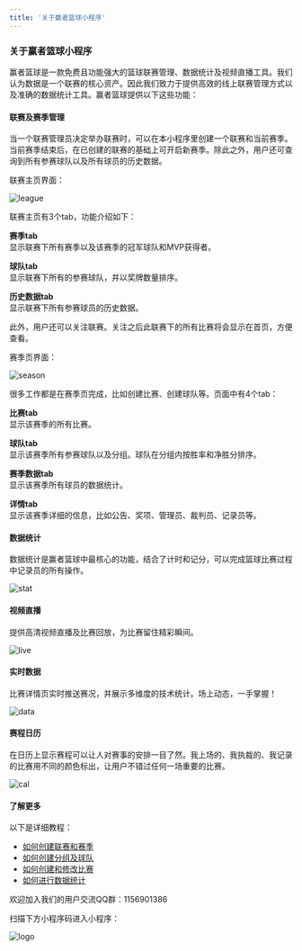 ```yaml
---
title: '关于赢者篮球小程序'
---
```


### **关于赢者篮球小程序**

赢者篮球是一款免费且功能强大的篮球联赛管理、数据统计及视频直播工具。我们认为数据是一个联赛的核心资产。因此我们致力于提供高效的线上联赛管理方式以及准确的数据统计工具。赢者篮球提供以下这些功能：

#### **联赛及赛季管理**
当一个联赛管理员决定举办联赛时，可以在本小程序里创建一个联赛和当前赛季。当前赛季结束后，在已创建的联赛的基础上可开启新赛季。除此之外，用户还可查询到所有参赛球队以及所有球员的历史数据。

联赛主页界面：

![league](/assets/blog/intro/1.png)

联赛主页有3个tab，功能介绍如下：

**赛季tab**<br/>
显示联赛下所有赛季以及该赛季的冠军球队和MVP获得者。

**球队tab**<br/>
显示联赛下所有的参赛球队，并以奖牌数量排序。

**历史数据tab**<br/>
显示联赛下所有参赛球员的历史数据。

此外，用户还可以关注联赛。关注之后此联赛下的所有比赛将会显示在首页，方便查看。

赛季页界面：

![season](/assets/blog/intro/2.png)

很多工作都是在赛季页完成，比如创建比赛、创建球队等。页面中有4个tab：

**比赛tab**<br/>
显示该赛季的所有比赛。

**球队tab**<br/>
显示该赛季所有参赛球队以及分组。球队在分组内按胜率和净胜分排序。

**赛季数据tab**<br/>
显示该赛季所有球员的数据统计。

**详情tab**<br/>
显示该赛季详细的信息，比如公告、奖项、管理员、裁判员、记录员等。

#### **数据统计**

数据统计是赢者篮球中最核心的功能，结合了计时和记分，可以完成篮球比赛过程中记录员的所有操作。

![stat](/assets/blog/intro/3.png)

#### **视频直播**

提供高清视频直播及比赛回放，为比赛留住精彩瞬间。

![live](/assets/blog/intro/4.png)

#### **实时数据**

比赛详情页实时推送赛况，并展示多维度的技术统计。场上动态，一手掌握！

![data](/assets/blog/intro/5.png)

#### **赛程日历**

在日历上显示赛程可以让人对赛事的安排一目了然。我上场的、我执裁的、我记录的比赛用不同的颜色标出，让用户不错过任何一场重要的比赛。

![cal](/assets/blog/intro/6.png)

#### **了解更多**

以下是详细教程：

* [如何创建联赛和赛季](https://doc.jsongtech.com/league)
* [如何创建分组及球队](https://doc.jsongtech.com/team)
* [如何创建和修改比赛](https://doc.jsongtech.com/game)
* [如何进行数据统计](https://doc.jsongtech.com/stat)

欢迎加入我们的用户交流QQ群：1156901386

扫描下方小程序码进入小程序：

![logo](/assets/blog/intro/mini-app.jpg)
